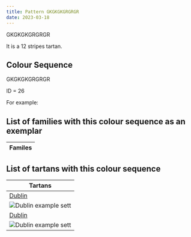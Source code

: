 ```yaml
---
title: Pattern GKGKGKGRGRGR
date: 2023-03-18
---
```

GKGKGKGRGRGR

It is a 12 stripes tartan.


## Colour Sequence
GKGKGKGRGRGR

ID = 26 

For example:


## List of families with this colour sequence as an exemplar

| Familes |
|---------------|


## List of tartans with this colour sequence

| Tartans |
|---------------|
| [Dublin](/tartans/g/6/dra6/g6/dra32/g6/dra6/g6/dr10/g36/r4/g16/r/6)||
|![Dublin example sett](/variants//g/6/dra6/g6/dra32/g6/dra6/g6/dr10/g36/r4/g16/r/6-dr802040-dra401000-g008000-rc00000/sett.png)|
| [Dublin](/tartans/g/6/dra6/g6/dra32/g6/dra6/g6/dr10/g36/r4/g16/r/6)||
|![Dublin example sett](/variants/sett.png)|
